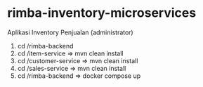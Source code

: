 # rimba-inventory-microservices
Aplikasi Inventory Penjualan (administrator) 

1. cd /rimba-backend
2. cd /item-service      => mvn clean install
3. cd /customer-service  => mvn clean install
4. cd /sales-service     => mvn clean install
5. cd /rimba-backend     => docker compose up
